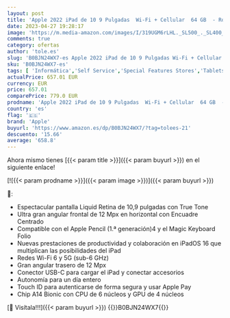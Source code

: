 ```yaml
---
layout: post
title: 'Apple 2022 iPad de 10 9 Pulgadas  Wi-Fi + Cellular  64 GB  - Rosa  10.ª generación '
date: 2023-04-27 19:28:17
image: 'https://m.media-amazon.com/images/I/319UGM6rLHL._SL500_._SL400_.jpg'
comments: true
category: ofertas
author: 'tole.es'
slug: 'B0BJN24WX7-es Apple 2022 iPad de 10 9 Pulgadas Wi-Fi + Cellular 64 GB -...'
sku: 'B0BJN24WX7-es'
tags: [ 'Informática','Self Service','Special Features Stores','Tablets','Vuelta al cole: Informática','apple','ipad','🇪🇸', ]
actualPrice: 657.01 EUR
currency: EUR
price: 657.01
comparePrice: 779.0 EUR
prodname: 'Apple 2022 iPad de 10 9 Pulgadas  Wi-Fi + Cellular  64 GB  - Rosa  10.ª generación '
country: 'es'
flag: '🇪🇸'
brand: 'Apple'
buyurl: 'https://www.amazon.es/dp/B0BJN24WX7/?tag=tolees-21'
descuento: '15.66'
average: '658.8'
---
```


Ahora mismo tienes [{{< param title >}}]({{< param buyurl >}}) en el siguiente enlace!

[![{{< param prodname >}}]({{< param image >}})]({{< param buyurl >}})

🔎:

- Espectacular pantalla Liquid Retina de 10,9 pulgadas con True Tone
- Ultra gran angular frontal de 12 Mpx en horizontal con Encuadre Centrado
- Compatible con el Apple Pencil (1.ª generación)4 y el Magic Keyboard Folio
- Nuevas prestaciones de productividad y colaboración en iPadOS 16 que multiplican las posibilidades del iPad
- Redes Wi-Fi 6 y 5G (sub-6 GHz)
- Gran angular trasero de 12 Mpx
- Conector USB-C para cargar el iPad y conectar accesorios
- Autonomía para un día entero
- Touch ID para autenticarse de forma segura y usar Apple Pay
- Chip A14 Bionic con CPU de 6 núcleos y GPU de 4 núcleos

[🛒 Visítala!!!]({{< param buyurl >}})
{{<world>}}B0BJN24WX7{{</world>}}
